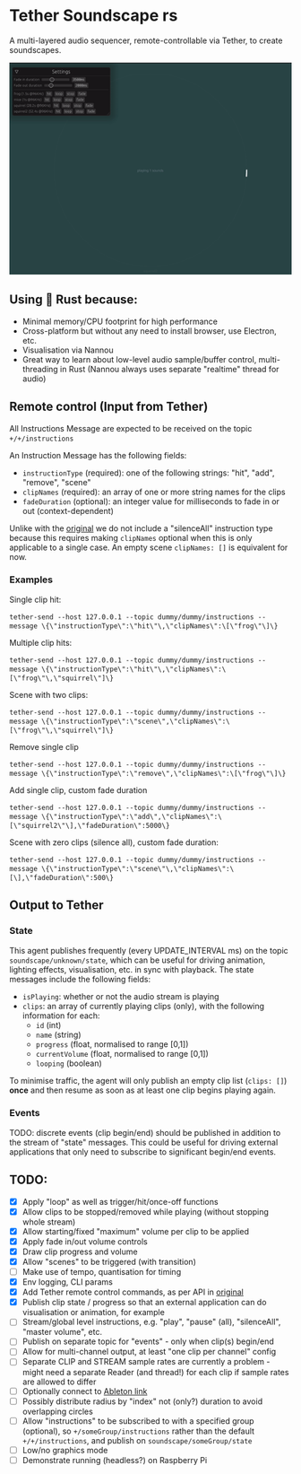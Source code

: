 # Tether Soundscape rs

A multi-layered audio sequencer, remote-controllable via Tether, to create soundscapes.

![screenshot animation](./soundscape.gif)

## Using 🦀 Rust because:
- Minimal memory/CPU footprint for high performance
- Cross-platform but without any need to install browser, use Electron, etc.
- Visualisation via Nannou
- Great way to learn about low-level audio sample/buffer control, multi-threading in Rust (Nannou always uses separate "realtime" thread for audio)

## Remote control (Input from Tether)

All Instructions Message are expected to be received on the topic `+/+/instructions`

An Instruction Message has the following fields:
- `instructionType` (required): one of the following strings: "hit", "add", "remove", "scene"
- `clipNames` (required): an array of one or more string names for the clips
- `fadeDuration` (optional): an integer value for milliseconds to fade in or out (context-dependent)

Unlike with the [original](https://github.com/RandomStudio/tether-soundscape) we do not include a "silenceAll" instruction type because this requires making `clipNames` optional when this is only applicable to a single case. An empty scene `clipNames: []` is equivalent for now.

### Examples

Single clip hit:
```
tether-send --host 127.0.0.1 --topic dummy/dummy/instructions --message \{\"instructionType\":\"hit\"\,\"clipNames\":\[\"frog\"\]\}
```

Multiple clip hits:
```
tether-send --host 127.0.0.1 --topic dummy/dummy/instructions --message \{\"instructionType\":\"hit\"\,\"clipNames\":\[\"frog\"\,\"squirrel\"]\}
```

Scene with two clips:
```
tether-send --host 127.0.0.1 --topic dummy/dummy/instructions --message \{\"instructionType\":\"scene\",\"clipNames\":\[\"frog\"\,\"squirrel\"]\}
```

Remove single clip
```
tether-send --host 127.0.0.1 --topic dummy/dummy/instructions --message \{\"instructionType\":\"remove\",\"clipNames\":\[\"frog\"\]\}
```

Add single clip, custom fade duration
```
tether-send --host 127.0.0.1 --topic dummy/dummy/instructions --message \{\"instructionType\":\"add\",\"clipNames\":\[\"squirrel2\"\],\"fadeDuration\":5000\}
```

Scene with zero clips (silence all), custom fade duration:
```
tether-send --host 127.0.0.1 --topic dummy/dummy/instructions --message \{\"instructionType\":\"scene\"\,\"clipNames\":\[\],\"fadeDuration\":500\}
```

## Output to Tether

### State
This agent publishes frequently (every UPDATE_INTERVAL ms) on the topic `soundscape/unknown/state`, which can be useful for driving animation, lighting effects, visualisation, etc. in sync with playback. The state messages include the following fields:

- `isPlaying`: whether or not the audio stream is playing
- `clips`: an array of currently playing clips (only), with the following information for each:
  - `id` (int)
  - `name` (string)
  - `progress` (float, normalised to range [0,1])
  - `currentVolume` (float, normalised to range [0,1])
  - `looping` (boolean)

To minimise traffic, the agent will only publish an empty clip list (`clips: []`) **once** and then resume as soon as at least one clip begins playing again.

### Events
TODO: discrete events (clip begin/end) should be published in addition to the stream of "state" messages. This could be useful for driving external applications that only need to subscribe to significant begin/end events.


## TODO:
- [x] Apply "loop" as well as trigger/hit/once-off functions
- [x] Allow clips to be stopped/removed while playing (without stopping whole stream)
- [x] Allow starting/fixed "maximum" volume per clip to be applied
- [x] Apply fade in/out volume controls
- [x] Draw clip progress and volume
- [x] Allow "scenes" to be triggered (with transition)
- [ ] Make use of tempo, quantisation for timing
- [x] Env logging, CLI params
- [x] Add Tether remote control commands, as per API in [original](https://github.com/RandomStudio/tether-soundscape)
- [x] Publish clip state / progress so that an external application can do visualisation or animation, for example
- [ ] Stream/global level instructions, e.g. "play", "pause" (all), "silenceAll", "master volume", etc.
- [ ] Publish on separate topic for "events" - only when clip(s) begin/end
- [ ] Allow for multi-channel output, at least "one clip per channel" config
- [ ] Separate CLIP and STREAM sample rates are currently a problem - might need a separate Reader (and thread!) for each clip if sample rates are allowed to differ
- [ ] Optionally connect to [Ableton link](https://docs.rs/ableton-link/latest/ableton_link/)
- [ ] Possibly distribute radius by "index" not (only?) duration to avoid overlapping circles
- [ ] Allow "instructions" to be subscribed to with a specified group (optional), so `+/someGroup/instructions` rather than the default `+/+/instructions`, and publish on `soundscape/someGroup/state` 
- [ ] Low/no graphics mode
- [ ] Demonstrate running (headless?) on Raspberry Pi
